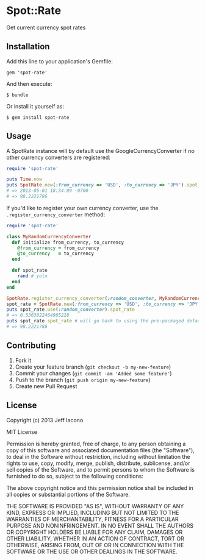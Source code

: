 # Spot::Rate

Get current currency spot rates

## Installation

Add this line to your application's Gemfile:

    gem 'spot-rate'

And then execute:

    $ bundle

Or install it yourself as:

    $ gem install spot-rate

## Usage

A SpotRate instance will by default use the GoogleCurrencyConverter if no other
currency converters are registered:

```ruby
require 'spot-rate'

puts Time.now
puts SpotRate.new(:from_currency => 'USD', :to_currency => 'JPY').spot_rate
# => 2013-05-01 18:34:09 -0700
# => 98.2221786
```

If you'd like to register your own currency converter, use the
`.register_currency_converter` method:

```ruby
require 'spot-rate'

class MyRandomCurrencyConverter
  def initialize from_currency, to_currency
    @from_currency = from_currency
    @to_currency   = to_currency
  end

  def spot_rate
    rand # yolo
  end
end

SpotRate.register_currency_converter(:random_converter, MyRandomCurrencyConverter)
spot_rate = SpotRate.new(:from_currency => 'USD', :to_currency => 'JPY')
puts spot_rate.use(:random_converter).spot_rate
# => 0.5363022464905228
puts spot_rate.spot_rate # will go back to using the pre-packaged default Google converter
# => 98.2221786
```

## Contributing

1. Fork it
2. Create your feature branch (`git checkout -b my-new-feature`)
3. Commit your changes (`git commit -am 'Added some feature'`)
4. Push to the branch (`git push origin my-new-feature`)
5. Create new Pull Request

## License

Copyright (c) 2013 Jeff Iacono

MIT License

Permission is hereby granted, free of charge, to any person obtaining
a copy of this software and associated documentation files (the
"Software"), to deal in the Software without restriction, including
without limitation the rights to use, copy, modify, merge, publish,
distribute, sublicense, and/or sell copies of the Software, and to
permit persons to whom the Software is furnished to do so, subject to
the following conditions:

The above copyright notice and this permission notice shall be
included in all copies or substantial portions of the Software.

THE SOFTWARE IS PROVIDED "AS IS", WITHOUT WARRANTY OF ANY KIND,
EXPRESS OR IMPLIED, INCLUDING BUT NOT LIMITED TO THE WARRANTIES OF
MERCHANTABILITY, FITNESS FOR A PARTICULAR PURPOSE AND
NONINFRINGEMENT. IN NO EVENT SHALL THE AUTHORS OR COPYRIGHT HOLDERS BE
LIABLE FOR ANY CLAIM, DAMAGES OR OTHER LIABILITY, WHETHER IN AN ACTION
OF CONTRACT, TORT OR OTHERWISE, ARISING FROM, OUT OF OR IN CONNECTION
WITH THE SOFTWARE OR THE USE OR OTHER DEALINGS IN THE SOFTWARE.
